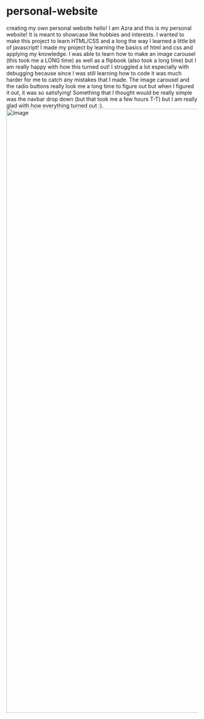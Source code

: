 # personal-website
creating my own personal website
hello! I am Azra and this is my personal website! It is meant to showcase like hobbies and interests. I wanted to make this project to learn HTML/CSS and a long the way I learned a little bit of javascript! I made my project by learning the basics of html and css and applying my knowledge. I was able to learn how to make an image carousel (this took me a LONG time) as well as a flipbook (also took a long time) but I am really happy with how this turned out! I struggled a lot especially with debugging because since I was still learning how to code it was much harder for me to catch any mistakes that I made. The image carousel and the radio buttons really look me a long time to figure out but when I figured it out, it was so satisfying! Something that I thought would be really simple was the navbar drop down (but that took me a few hours T-T) but I am really glad with how everything turned out :). 
<img width="2940" height="1590" alt="image" src="https://github.com/user-attachments/assets/aed580fe-13f7-4738-8d57-4dce92ab2ce2" />
